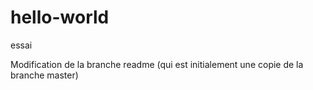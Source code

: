 # hello-world
essai 

Modification de la branche readme (qui est initialement une copie de la branche master)
